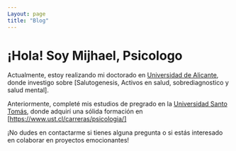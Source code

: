 ```yaml
---
Layout: page
title: "Blog"
---
```

# ¡Hola! Soy Mijhael, Psicologo

Actualmente, estoy realizando mi doctorado en [Universidad de Alicante](https://www.ua.es), 
donde investigo sobre [Salutogenesis, Activos en salud, sobrediagnostico y salud mental].

Anteriormente, completé mis estudios de pregrado en la [Universidad Santo Tomás](https://www.santotomas.cl), 
donde adquirí una sólida formación en [https://www.ust.cl/carreras/psicologia/]

¡No dudes en contactarme si tienes alguna pregunta o si estás interesado en colaborar en proyectos emocionantes!


